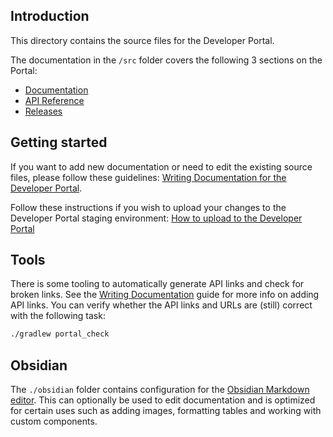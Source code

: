 ## Introduction

This directory contains the source files for the Developer Portal.

The documentation in the `/src` folder covers the following 3 sections on the Portal:

-   [Documentation](https://developer.tomtom.com/tomtom-digital-cockpit/documentation)
-   [API Reference](https://developer.tomtom.com/tomtom-digital-cockpit/api-reference)
-   [Releases](https://developer.tomtom.com/tomtom-digital-cockpit/releases)

## Getting started

If you want to add new documentation or need to edit the existing source files, please follow these
guidelines:
[Writing Documentation for the Developer Portal](https://confluence.tomtomgroup.com/display/SSAUTO/Writing+Documentation+for+the+Developer+Portal).

Follow these instructions if you wish to upload your changes to the Developer Portal staging
environment:
[How to upload to the Developer Portal](https://confluence.tomtomgroup.com/display/SSAUTO/How+to+upload+to+the+Developer+Portal)

## Tools

There is some tooling to automatically generate API links and check for broken links.
See the
[Writing Documentation](https://confluence.tomtomgroup.com/display/SSAUTO/Writing+Documentation+for+the+Developer+Portal)
guide for more info on adding API links.
You can verify whether the API links and URLs are (still) correct with the following task:

```bash
./gradlew portal_check
```

## Obsidian

The `./obsidian` folder contains configuration for the [Obsidian Markdown editor](https://obsidian.md/). This can optionally be used to edit documentation and is optimized for certain uses such as adding images, formatting tables and working with custom components.
